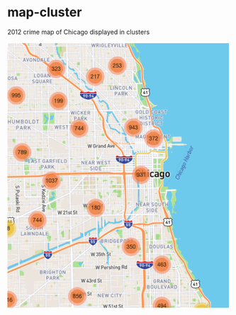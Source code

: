 # map-cluster
2012 crime map of Chicago displayed in clusters
<br><br>
<img src= "clustermap.png" width='500'/>
